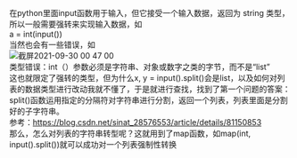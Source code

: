 在python里面input函数用于输入，但它接受一个输入数据，返回为 string 类型，所以一般需要强转来实现输入数据，如</br>
a = int(input())</br>
当然也会有一些错误，如</br>
![截屏2021-09-30 00 47 00](https://user-images.githubusercontent.com/74129445/135313220-1d8e7d8d-11ee-40d6-832c-f325528f00a6.png)</br>
类型错误：int（）参数必须是字符串、对象或数字之类的字节，而不是“list”</br>
这也就限定了强转的类型，但为什么x, y = input().split()会是list，以及如何对列表的数据类型进行改动我就不懂了，于是就进行查找，找到了第一个问题的答案：split()函数运用指定的分隔符对字符串进行分割，返回一个列表，列表里面是分割好的子字符串。</br>
参考：https://blog.csdn.net/sinat_28576553/article/details/81150853</br>
那么，怎么对列表的字符串转型呢？这就用到了map函数，如map(int, input().split())就可以成功对一个列表强制性转换
